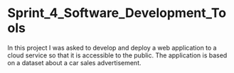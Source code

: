 # Sprint_4_Software_Development_Tools
In this project I was asked to develop and deploy a web application to a cloud service so that it is accessible to the public. The application is based on a dataset about a car sales advertisement.
